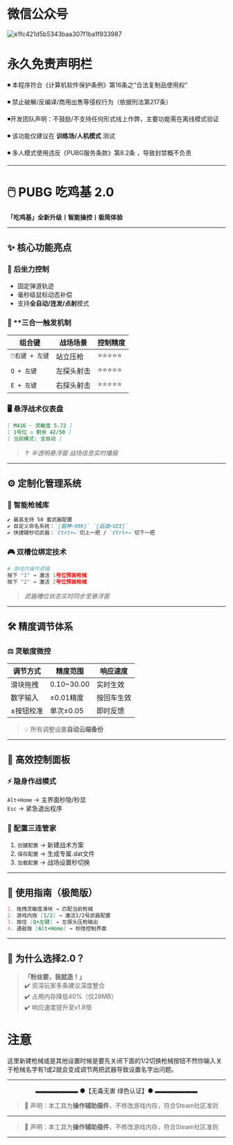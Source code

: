 # 微信公众号

![e1fc421d5b5343baa307f1ba1f933987](https://github.com/user-attachments/assets/d8f0ae85-ab93-41ad-80bf-4a524ce43017)



# 永久免责声明栏
◾ 本程序符合《计算机软件保护条例》第16条之“合法复制品使用权”

◾ 禁止破解/反编译/商用出售等侵权行为（依据刑法第217条）

◾ ​开发团队声明​：不鼓励/不支持任何形式线上作弊，主要功能需在离线模式验证

◾ 该功能仅建议在 ​**训练场/人机模式**​ 测试  

◾ 多人模式使用违反《PUBG服务条款》第8.2条  ，导致封禁概不负责

---

# 🖱️ PUBG 吃鸡基 2.0  
**「吃鸡基」全新升级丨智能操控丨极简体验**

---

## ✨ 核心功能亮点  
### 🎯 **后坐力控制**  
- 固定弹道轨迹  
- 毫秒级鼠标动态补偿  
- 支持**全自动/连发/点射**模式  

### 🔧 **三合一触发机制  
| 组合键                | 战场场景          | 控制精度 |
|-----------------------|-------------------|----------|
| `🖱️右键 + 左键`       | 站立压枪          | ⭐⭐⭐⭐⭐  |
| `Q + 左键`            | 左探头射击        | ⭐⭐⭐⭐⭐ |
| `E + 左键`            | 右探头射击        | ⭐⭐⭐⭐⭐ |

### 🖥️ **悬浮战术仪表盘**  
```markdown
[ M416 · 灵敏度 5.72 ]  
[ 1号位 ▫ 剩余 42/50 ]  
[ 当前模式: 全自动 ]  
```  
> *↑ 半透明悬浮窗 战场信息实时播报*

---

## ⚙️ 定制化管理系统  
### 🔫 **智能枪械库**  
```markdown
✔️ 最高支持 50 套武器配置  
✔️ 自定义命名系统：`[狙神-98K]` `[近战-UZI]`  
✔️ 快捷键秒切武器：`Ctrl+←`切上一把 / `Ctrl+→`切下一把  
```

### 🎮 **双槽位绑定技术**  
```python
# 游戏内操作逻辑  
按下 "1" → 激活 1号位预装枪械  
按下 "2" → 激活 2号位预装枪械  
```  
> *武器槽位状态实时同步至悬浮窗*

---

## 🛠️ 精度调节体系  
### ⚖️ **灵敏度微控**  
| 调节方式       | 精度范围     | 响应速度 |  
|----------------|--------------|----------|  
| 滑块拖拽       | 0.10~30.00   | 实时生效 |  
| 数字输入       | ±0.01精度    | 按回车生效 |  
| ±按钮校准      | 单次±0.05    | 即时反馈 |  

> 💡 所有调整设置**自动云端备份**  

---

## 🚀 高效控制面板  
### ⚡ **隐身作战模式**  
`Alt+Home` → 主界面秒隐/秒显  
`Esc` → 紧急退出程序  

### 💾 配置三连管家  
1. `创建配置` → 新建战术方案  
2. `保存配置` → 生成专属.dat文件  
3. `加载配置` → 战场设置秒切换  

---

## 📜 使用指南（极简版）  
```markdown
1. 拖拽灵敏度滑块 → 匹配当前枪械  
2. 游戏内按 [1/2] → 激活1/2号武器配置  
3. 按住 [Q+左键] → 左探头压枪输出  
4. 遇敌按 [Alt+Home] → 秒隐控制界面  
```

---

## 🌟 为什么选择2.0？  
> **「粉丝要，我就造！」**  
✔️ 资深玩家多条建议深度整合  
✔️ 占用内存降低40%（仅28MB）  
✔️ 响应速度提升至v1.8倍  

# 注意
这里新建枪械或是其他设置时候是要先关闭下面的1/2切换枪械按钮不然你输入关于枪械名字有1或2就会变成调节两把武器导致设置名字出问题。

---

<center>▬▬▬▬▬▬▬ ●【无毒无害 绿色认证】● ▬▬▬▬▬▬▬</center>

> 📢 声明：本工具为**操作辅助插件**，不修改游戏内存，符合Steam社区准则

---



> 📢 声明：本工具为**操作辅助插件**，不修改游戏内存，符合Steam社区准则

---
